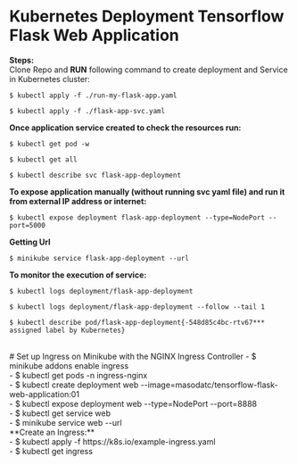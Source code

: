 # Kubernetes Deployment Tensorflow Flask Web Application
**Steps:**  <br>
Clone Repo and **RUN** following command to create deployment and Service in Kubernetes cluster: <br>
```
$ kubectl apply -f ./run-my-flask-app.yaml 
```
```
$ kubectl apply -f ./flask-app-svc.yaml 
```
**Once application service created to check the resources run:**  <br>
```
$ kubectl get pod -w 
```
```
$ kubectl get all 
```
```
$ kubectl describe svc flask-app-deployment 
```
**To expose application manually (without running svc yaml file) and run it from external IP address or internet:**  <br>
```
$ kubectl expose deployment flask-app-deployment --type=NodePort --port=5000 
```
**Getting Url**  <br>
```
$ minikube service flask-app-deployment --url
```

**To monitor the execution of service:**  <br>
```
$ kubectl logs deployment/flask-app-deployment
```
```
$ kubectl logs deployment/flask-app-deployment --follow --tail 1
```
```
$ kubectl describe pod/flask-app-deployment{-548d85c4bc-rtv67*** assigned label by Kubernetes}
```
<br>
# Set up Ingress on Minikube with the NGINX Ingress Controller
- $ minikube addons enable ingress <br>
- $ kubectl get pods -n ingress-nginx <br>
- $ kubectl create deployment web --image=masodatc/tensorflow-flask-web-application:01 <br>
- $ kubectl expose deployment web --type=NodePort --port=8888 <br>
- $ kubectl get service web <br>
- $ minikube service web --url <br>
**Create an Ingress:**  <br>
- $ kubectl apply -f https://k8s.io/example-ingress.yaml <br>
- $ kubectl get ingress

